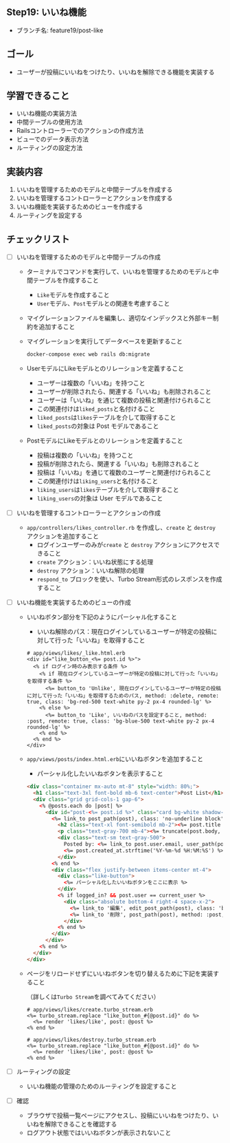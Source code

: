 ## Step19: いいね機能

- ブランチ名: feature19/post-like

## ゴール

- ユーザーが投稿にいいねをつけたり、いいねを解除できる機能を実装する

## 学習できること

- いいね機能の実装方法
- 中間テーブルの使用方法
- Railsコントローラーでのアクションの作成方法
- ビューでのデータ表示方法
- ルーティングの設定方法

## 実装内容

1. いいねを管理するためのモデルと中間テーブルを作成する
2. いいねを管理するコントローラーとアクションを作成する
3. いいね機能を実装するためのビューを作成する
4. ルーティングを設定する

## チェックリスト

- [ ]  いいねを管理するためのモデルと中間テーブルの作成
    - ターミナルでコマンドを実行して、いいねを管理するためのモデルと中間テーブルを作成すること
        - `Like`モデルを作成すること
        - `User`モデル、`Post`モデルとの関連を考慮すること
    - マイグレーションファイルを編集し、適切なインデックスと外部キー制約を追加すること
    - マイグレーションを実行してデータベースを更新すること
        
        ```bash
        docker-compose exec web rails db:migrate
        ```
        
    - UserモデルにLikeモデルとのリレーションを定義すること
        - ユーザーは複数の「いいね」を持つこと
        - ユーザーが削除されたら、関連する「いいね」も削除されること
        - ユーザーは「いいね」を通じて複数の投稿と関連付けられること
        - この関連付けは`liked_posts`と名付けること
        - `liked_posts`は`likes`テーブルを介して取得すること
        - `liked_posts`の対象は Post モデルであること
    - PostモデルにLikeモデルとのリレーションを定義すること
        - 投稿は複数の「いいね」を持つこと
        - 投稿が削除されたら、関連する「いいね」も削除されること
        - 投稿は「いいね」を通じて複数のユーザーと関連付けられること
        - この関連付けは`liking_users`と名付けること
        - `liking_users`は`likes`テーブルを介して取得すること
        - `liking_users`の対象は User モデルであること
- [ ]  いいねを管理するコントローラーとアクションの作成
    - `app/controllers/likes_controller.rb` を作成し、`create` と `destroy` アクションを追加すること
        - ログインユーザーのみが`create` と `destroy` アクションにアクセスできること
        - `create` アクション：いいね状態にする処理
        - `destroy` アクション：いいね解除の処理
        - `respond_to` ブロックを使い、Turbo Stream形式のレスポンスを作成すること
- [ ]  いいね機能を実装するためのビューの作成
    - いいねボタン部分を下記のようにパーシャル化すること
        - いいね解除のパス：現在ログインしているユーザーが特定の投稿に対して行った「いいね」を取得すること
        
        ```
        # app/views/likes/_like.html.erb
        <div id="like_button_<%= post.id %>">
          <% if ログイン時のみ表示する条件 %>
            <% if 現在ログインしているユーザーが特定の投稿に対して行った「いいね」を取得する条件 %>
              <%= button_to 'Unlike', 現在ログインしているユーザーが特定の投稿に対して行った「いいね」を取得するためのパス, method: :delete, remote: true, class: 'bg-red-500 text-white py-2 px-4 rounded-lg' %>
            <% else %>
              <%= button_to 'Like', いいねのパスを設定すること, method: :post, remote: true, class: 'bg-blue-500 text-white py-2 px-4 rounded-lg' %>
            <% end %>
          <% end %>
        </div>
        ```
        
    - `app/views/posts/index.html.erb`にいいねボタンを追加すること
        - パーシャル化したいいねボタンを表示すること
        
        ```html
        <div class="container mx-auto mt-8" style="width: 80%;">
          <h1 class="text-3xl font-bold mb-6 text-center">Post List</h1>
          <div class="grid grid-cols-1 gap-6">
            <% @posts.each do |post| %>
              <div id="post-<%= post.id %>" class="card bg-white shadow-md rounded-xl p-6 hover:bg-gray-100 transition duration-300 ease-in-out relative">
                <%= link_to post_path(post), class: 'no-underline block' do %>
                  <h2 class="text-xl font-semibold mb-2"><%= post.title %></h2>
                  <p class="text-gray-700 mb-4"><%= truncate(post.body, length: 100) %></p>
                  <div class="text-sm text-gray-500">
                    Posted by: <%= link_to post.user.email, user_path(post.user), class: "text-blue-500 underline" %><br>
                    <%= post.created_at.strftime('%Y-%m-%d %H:%M:%S') %>
                  </div>
                <% end %>
                <div class="flex justify-between items-center mt-4">
                  <div class="like-button">
                    <%= パーシャル化したいいねボタンをここに表示 %>
                  </div>
                  <% if logged_in? && post.user == current_user %>
                    <div class="absolute bottom-4 right-4 space-x-2">
                      <%= link_to '編集', edit_post_path(post), class: 'bg-blue-500 text-white py-3.5 px-4 rounded-lg' %>
                      <%= link_to '削除', post_path(post), method: :post, data: { turbo_method: :delete, turbo_confirm: "本当に削除しますか？"}, class: 'bg-red-500 text-white py-3.5 px-4 rounded-lg' %>
                    </div>
                  <% end %>
                </div>
              </div>
            <% end %>
          </div>
        </div>
        ```
        
    - ページをリロードせずにいいねボタンを切り替えるために下記を実装すること
        
        （詳しくは`Turbo Stream`を調べてみてください）
        
        ```
        # app/views/likes/create.turbo_stream.erb
        <%= turbo_stream.replace "like_button_#{@post.id}" do %>
          <%= render 'likes/like', post: @post %>
        <% end %>
        
        # app/views/likes/destroy.turbo_stream.erb
        <%= turbo_stream.replace "like_button_#{@post.id}" do %>
          <%= render 'likes/like', post: @post %>
        <% end %>
        ```
        
- [ ]  ルーティングの設定
    - いいね機能の管理のためのルーティングを設定すること
- [ ]  確認
    - ブラウザで投稿一覧ページにアクセスし、投稿にいいねをつけたり、いいねを解除できることを確認する
    - ログアウト状態ではいいねボタンが表示されないこと